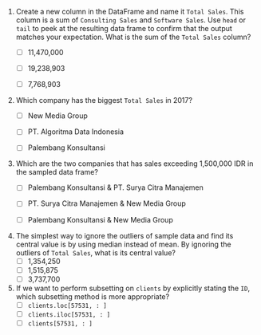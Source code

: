 1. Create a new column in the DataFrame and name it `Total Sales`. This column is a sum of `Consulting Sales` and `Software Sales`. Use `head` or `tail` to peek at the resulting data frame to confirm that the output matches your expectation. What is the sum of the `Total Sales` column?
    - [ ] 11,470,000
    - [ ] 19,238,903
    - [ ]  7,768,903


2. Which company has the biggest `Total Sales` in 2017?
    - [ ] New Media Group
    - [ ] PT. Algoritma Data Indonesia
    - [ ] Palembang Konsultansi
    

3. Which are the two companies that has sales exceeding 1,500,000 IDR in the sampled data frame?
    - [ ] Palembang Konsultansi & PT. Surya Citra Manajemen
    - [ ] PT. Surya Citra Manajemen & New Media Group
    - [ ] Palembang Konsultansi & New Media Group
    
    
4. The simplest way to ignore the outliers of sample data and find its central value is by using median instead of mean. By ignoring the outliers of `Total Sales`, what is its central value?
    - [ ] 1,354,250
    - [ ] 1,515,875
    - [ ] 3,737,700
    
5. If we want to perform subsetting on `clients` by explicitly stating the `ID`, which subsetting method is more appropriate?
    - [ ] `clients.loc[57531, : ]`
    - [ ] `clients.iloc[57531, : ]`
    - [ ] `clients[57531, : ]` 